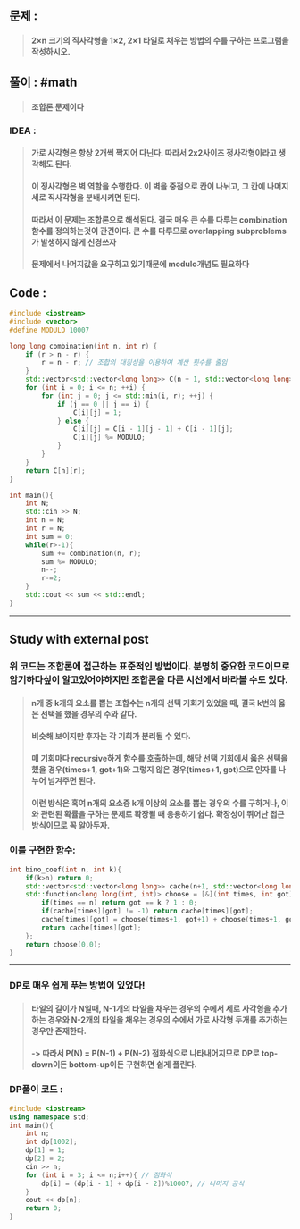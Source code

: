 ## 문제 : 
> #### 2×n 크기의 직사각형을 1×2, 2×1 타일로 채우는 방법의 수를 구하는 프로그램을 작성하시오.

## 풀이 : #math
> #### 조합론 문제이다

### IDEA :
> #### 가로 사각형은 항상 2개씩 짝지어 다닌다. 따라서 2x2사이즈 정사각형이라고 생각해도 된다.
> #### 이 정사각형은 벽 역할을 수행한다. 이 벽을 중점으로 칸이 나뉘고, 그 칸에 나머지 세로 직사각형을 분배시키면 된다.
> #### 따라서 이 문제는 조합론으로 해석된다. 결국 매우 큰 수를 다루는 combination함수를 정의하는것이 관건이다. 큰 수를 다루므로 overlapping subproblems가 발생하지 않게 신경쓰자
> #### 문제에서 나머지값을 요구하고 있기때문에 modulo개념도 필요하다

## Code :
```cpp
#include <iostream>
#include <vector>
#define MODULO 10007

long long combination(int n, int r) {
    if (r > n - r) {
        r = n - r; // 조합의 대칭성을 이용하여 계산 횟수를 줄임
    }
    std::vector<std::vector<long long>> C(n + 1, std::vector<long long>(r + 1, 0));
    for (int i = 0; i <= n; ++i) {
        for (int j = 0; j <= std::min(i, r); ++j) {
            if (j == 0 || j == i) {
                C[i][j] = 1;
            } else {
                C[i][j] = C[i - 1][j - 1] + C[i - 1][j];
                C[i][j] %= MODULO;
            }
        }
    }
    return C[n][r];
}

int main(){
    int N;
    std::cin >> N;
    int n = N;
    int r = N;
    int sum = 0;
    while(r>-1){
        sum += combination(n, r);
        sum %= MODULO;
        n--;
        r-=2;
    }
    std::cout << sum << std::endl;
}
```
----------------------
## Study with external post
### 위 코드는 조합론에 접근하는 표준적인 방법이다. 분명히 중요한 코드이므로 암기하다싶이 알고있어야하지만 조합론을 다른 시선에서 바라볼 수도 있다.
> #### n개 중 k개의 요소를 뽑는 조합수는 n개의 선택 기회가 있었을 때, 결국 k번의 옳은 선택을 했을 경우의 수와 같다.
> #### 비슷해 보이지만 후자는 각 기회가 분리될 수 있다.
> #### 매 기회마다 recursive하게 함수를 호출하는데, 해당 선택 기회에서 옳은 선택을 했을 경우(times+1, got+1)와 그렇지 않은 경우(times+1, got)으로 인자를 나누어 넘겨주면 된다.
> #### 이런 방식은 혹여 n개의 요소중 k개 이상의 요소를 뽑는 경우의 수를 구하거나, 이와 관련된 확률을 구하는 문제로 확장될 때 응용하기 쉽다. 확장성이 뛰어난 접근방식이므로 꼭 알아두자.
### 이를 구현한 함수:
```cpp
int bino_coef(int n, int k){
    if(k>n) return 0;
    std::vector<std::vector<long long>> cache(n+1, std::vector<long long>(n+1, -1));
    std::function<long long(int, int)> choose = [&](int times, int got) -> long long {
        if(times == n) return got == k ? 1 : 0;
        if(cache[times][got] != -1) return cache[times][got];
        cache[times][got] = choose(times+1, got+1) + choose(times+1, got);
        return cache[times][got];
    };
    return choose(0,0);
}
```
-----------------------
### DP로 매우 쉽게 푸는 방법이 있었다!
> #### 타일의 길이가 N일때, N-1개의 타일을 채우는 경우의 수에서 세로 사각형을 추가하는 경우와 N-2개의 타일을 채우는 경우의 수에서 가로 사각형 두개를 추가하는 경우만 존재한다.
> #### -> 따라서 P(N) = P(N-1) + P(N-2) 점화식으로 나타내어지므로 DP로 top-down이든 bottom-up이든 구현하면 쉽게 풀린다.
### DP풀이 코드 :
```cpp
#include <iostream>
using namespace std;
int main(){
    int n;
    int dp[1002];
    dp[1] = 1;
    dp[2] = 2;
    cin >> n;
    for (int i = 3; i <= n;i++){ // 점화식
        dp[i] = (dp[i - 1] + dp[i - 2])%10007; // 나머지 공식
    }
    cout << dp[n];
    return 0;
}
```
